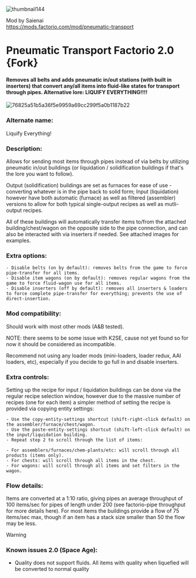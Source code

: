 ![thumbnail144](https://github.com/user-attachments/assets/a9fa0ae7-8a3f-4f0b-8fe1-522f6beb6301)

Mod by Saienai<br>
https://mods.factorio.com/mod/pneumatic-transport

# Pneumatic Transport Factorio 2.0 {Fork}
#### Removes all belts and adds pneumatic in/out stations (with built in inserters) that convert any/all items into fluid-like states for transport through pipes. Alternative lore: LIQUIFY EVERYTHING!!!!

![76825a51b5a36f5e9959a69cc299f5a0b1187b22](https://github.com/user-attachments/assets/613b444c-4bc1-47fd-bc05-af2034ac571b)


### Alternate name:
Liquify Everything!

### Description:
Allows for sending most items through pipes instead of via belts by utilizing pneumatic in/out buildings (or liquidation / solidification buildings if that's the lore you want to follow).

Output (solidification) buildings are set as furnaces for ease of use - converting whatever is in the pipe back to solid form; Input (liquidation) however have both automatic (furnace) as well as filtered (assembler) versions to allow for both typical single-output recipes as well as mutli-output recipes.

All of these buildings will automatically transfer items to/from the attached building/chest/wagon on the opposite side to the pipe connection, and can also be interacted with via inserters if needed. See attached images for examples.

### Extra options:

    - Disable belts (on by default): removes belts from the game to force pipe-transfer for all items.
    - Disable item wagons (on by default): removes regular wagons from the game to force fluid-wagon use for all items.
    - Disable inserters (off by default): removes all inserters & loaders to force complete pipe-transfer for everything; prevents the use of direct-insertion.

### Mod compatibility:

Should work with most other mods (A&B tested).

NOTE: there seems to be some issue with K2SE, cause not yet found so for now it should be considered as incompatible.

Recommend not using any loader mods (mini-loaders, loader redux, AAI loaders, etc), especially if you decide to go full in and disable inserters.

### Extra controls:

Setting up the recipe for input / liquidation buildings can be done via the regular recipe selection window, however due to the massive number of recipes (one for each item) a simpler method of setting the recipe is provided via copying entity settings:

    - Use the copy-entity-settings shortcut (shift-right-click default) on the assembler/furnace/chest/wagon.
    - Use the paste-entity-settings shortcut (shift-left-click default) on the input/liquidation building.
    - Repeat step 2 to scroll through the list of items:

    - For assemblers/furnaces/chem-plants/etc: will scroll through all products (items only).
    - For chests: will scroll through all items in the chest.
    - For wagons: will scroll through all items and set filters in the wagon.

### Flow details:

Items are converted at a 1:10 ratio, giving pipes an average throughput of 100 items/sec for pipes of length under 200 (see factorio-pipe throughput for more details here). For most items the buildings provide a flow of 75 items/sec max, though if an item has a stack size smaller than 50 the flow may be less.

> [!WARNING]
> ### Known issues 2.0 (Space Age):
> - Quality does not support fluids. All items with quality when liquefied will be converted to normal quality
